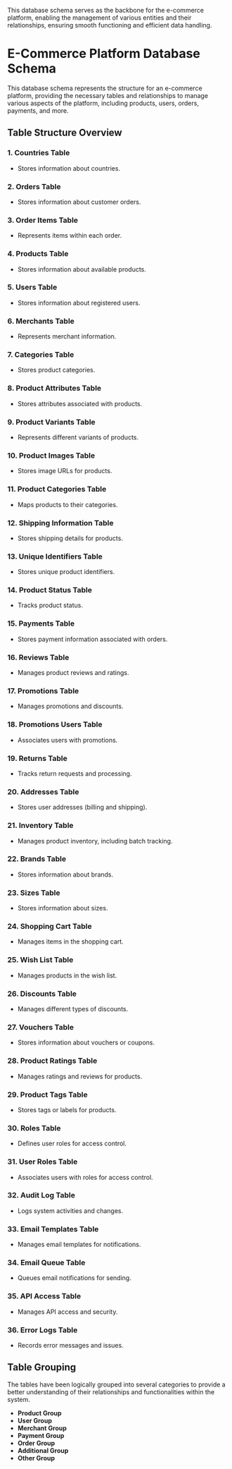 This database schema serves as the backbone for the e-commerce platform, enabling the management of various entities and their relationships, ensuring smooth functioning and efficient data handling.

# E-Commerce Platform Database Schema

This database schema represents the structure for an e-commerce platform, providing the necessary tables and relationships to manage various aspects of the platform, including products, users, orders, payments, and more.

## Table Structure Overview

### 1. **Countries Table**
- Stores information about countries.

### 2. **Orders Table**
- Stores information about customer orders.

### 3. **Order Items Table**
- Represents items within each order.

### 4. **Products Table**
- Stores information about available products.

### 5. **Users Table**
- Stores information about registered users.

### 6. **Merchants Table**
- Represents merchant information.

### 7. **Categories Table**
- Stores product categories.

### 8. **Product Attributes Table**
- Stores attributes associated with products.

### 9. **Product Variants Table**
- Represents different variants of products.

### 10. **Product Images Table**
- Stores image URLs for products.

### 11. **Product Categories Table**
- Maps products to their categories.

### 12. **Shipping Information Table**
- Stores shipping details for products.

### 13. **Unique Identifiers Table**
- Stores unique product identifiers.

### 14. **Product Status Table**
- Tracks product status.

### 15. **Payments Table**
- Stores payment information associated with orders.

### 16. **Reviews Table**
- Manages product reviews and ratings.

### 17. **Promotions Table**
- Manages promotions and discounts.

### 18. **Promotions Users Table**
- Associates users with promotions.

### 19. **Returns Table**
- Tracks return requests and processing.

### 20. **Addresses Table**
- Stores user addresses (billing and shipping).

### 21. **Inventory Table**
- Manages product inventory, including batch tracking.

### 22. **Brands Table**
- Stores information about brands.

### 23. **Sizes Table**
- Stores information about sizes.

### 24. **Shopping Cart Table**
- Manages items in the shopping cart.

### 25. **Wish List Table**
- Manages products in the wish list.

### 26. **Discounts Table**
- Manages different types of discounts.

### 27. **Vouchers Table**
- Stores information about vouchers or coupons.

### 28. **Product Ratings Table**
- Manages ratings and reviews for products.

### 29. **Product Tags Table**
- Stores tags or labels for products.

### 30. **Roles Table**
- Defines user roles for access control.

### 31. **User Roles Table**
- Associates users with roles for access control.

### 32. **Audit Log Table**
- Logs system activities and changes.

### 33. **Email Templates Table**
- Manages email templates for notifications.

### 34. **Email Queue Table**
- Queues email notifications for sending.

### 35. **API Access Table**
- Manages API access and security.

### 36. **Error Logs Table**
- Records error messages and issues.

## Table Grouping

The tables have been logically grouped into several categories to provide a better understanding of their relationships and functionalities within the system.

- **Product Group**
- **User Group**
- **Merchant Group**
- **Payment Group**
- **Order Group**
- **Additional Group**
- **Other Group**
